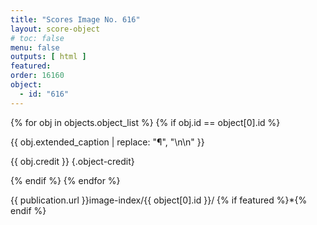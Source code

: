 ```yaml
---
title: "Scores Image No. 616"
layout: score-object
# toc: false
menu: false
outputs: [ html ]
featured: 
order: 16160
object:
  - id: "616"
---
```


{% for obj in objects.object_list %}
{% if obj.id == object[0].id %}

{{ obj.extended_caption | replace: "¶", "\n\n" }}

{{ obj.credit }} {.object-credit}

{% endif %}
{% endfor %}

<div class="object-credit object-url is-print-only">

{{ publication.url }}image-index/{{ object[0].id }}/ {% if featured %}*{% endif %}

</div>
